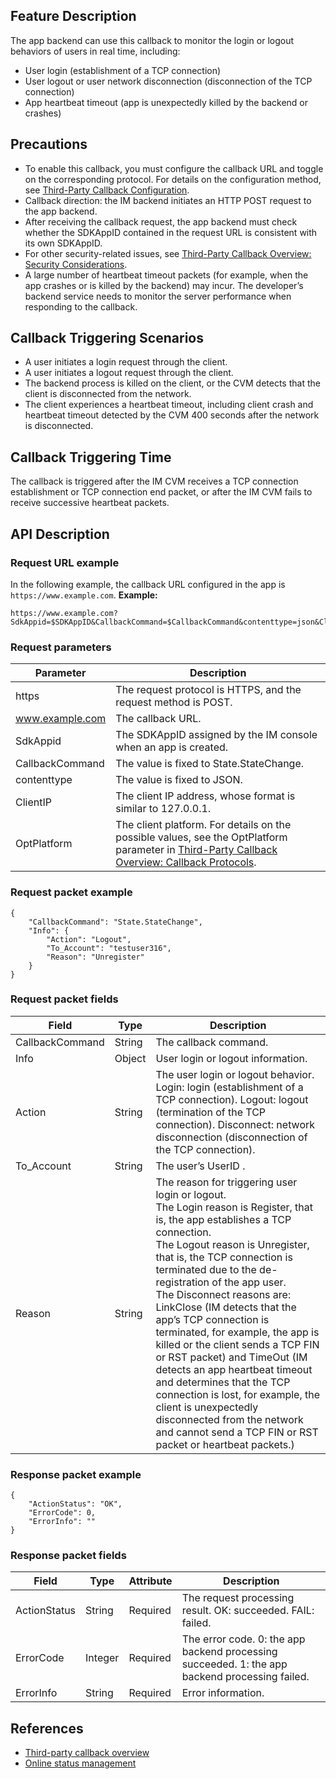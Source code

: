 ## Feature Description

The app backend can use this callback to monitor the login or logout behaviors of users in real time, including:
- User login (establishment of a TCP connection)
- User logout or user network disconnection (disconnection of the TCP connection)
- App heartbeat timeout (app is unexpectedly killed by the backend or crashes)

## Precautions

- To enable this callback, you must configure the callback URL and toggle on the corresponding protocol. For details on the configuration method, see [Third-Party Callback Configuration](https://intl.cloud.tencent.com/document/product/1047/34520).
- Callback direction: the IM backend initiates an HTTP POST request to the app backend.
- After receiving the callback request, the app backend must check whether the SDKAppID contained in the request URL is consistent with its own SDKAppID.
- For other security-related issues, see [Third-Party Callback Overview: Security Considerations](https://intl.cloud.tencent.com/document/product/1047/34354#.E5.AE.89.E5.85.A8.E8.80.83.E8.99.91).
- A large number of heartbeat timeout packets (for example, when the app crashes or is killed by the backend) may incur. The developer’s backend service needs to monitor the server performance when responding to the callback.

## Callback Triggering Scenarios

- A user initiates a login request through the client.
- A user initiates a logout request through the client.
- The backend process is killed on the client, or the CVM detects that the client is disconnected from the network.
- The client experiences a heartbeat timeout, including client crash and heartbeat timeout detected by the CVM 400 seconds after the network is disconnected.


## Callback Triggering Time

The callback is triggered after the IM CVM receives a TCP connection establishment or TCP connection end packet, or after the IM CVM fails to receive successive heartbeat packets.

## API Description
### Request URL example

In the following example, the callback URL configured in the app is `https://www.example.com`.
**Example:**

```
https://www.example.com?SdkAppid=$SDKAppID&CallbackCommand=$CallbackCommand&contenttype=json&ClientIP=$ClientIP&OptPlatform=$OptPlatform
```

### Request parameters

| Parameter | Description |
| --- | --- |
| https | The request protocol is HTTPS, and the request method is POST. |
| www.example.com | The callback URL. |
| SdkAppid | The SDKAppID assigned by the IM console when an app is created. |
| CallbackCommand | The value is fixed to State.StateChange. |
| contenttype | The value is fixed to JSON. |
| ClientIP | The client IP address, whose format is similar to 127.0.0.1. |
| OptPlatform | The client platform. For details on the possible values, see the OptPlatform parameter in [Third-Party Callback Overview: Callback Protocols](https://intl.cloud.tencent.com/document/product/1047/34354#.E5.9B.9E.E8.B0.83.E5.8D.8F.E8.AE.AE). |

### Request packet example

```
{
    "CallbackCommand": "State.StateChange",
    "Info": {
        "Action": "Logout",
        "To_Account": "testuser316",
        "Reason": "Unregister"
    }
}
```

### Request packet fields

| Field | Type | Description |
| --- | --- | --- |
| CallbackCommand | String | The callback command. |
| Info | Object | User login or logout information. |
| Action | String | The user login or logout behavior. Login: login (establishment of a TCP connection). Logout: logout (termination of the TCP connection). Disconnect: network disconnection (disconnection of the TCP connection). |
| To_Account | String | The user’s UserID . |
| Reason | String | The reason for triggering user login or logout. <br>The Login reason is Register, that is, the app establishes a TCP connection. <br>The Logout reason is Unregister, that is, the TCP connection is terminated due to the de-registration of the app user. <br>The Disconnect reasons are: LinkClose (IM detects that the app’s TCP connection is terminated, for example, the app is killed or the client sends a TCP FIN or RST packet) and TimeOut (IM detects an app heartbeat timeout and determines that the TCP connection is lost, for example, the client is unexpectedly disconnected from the network and cannot send a TCP FIN or RST packet or heartbeat packets.) |

### Response packet example

```
{
    "ActionStatus": "OK",
    "ErrorCode": 0,
    "ErrorInfo": ""
}
```

### Response packet fields

| Field | Type | Attribute | Description |
| --- | --- | --- | --- |
| ActionStatus | String | Required | The request processing result. OK: succeeded. FAIL: failed. |
| ErrorCode | Integer | Required | The error code. 0: the app backend processing succeeded. 1: the app backend processing failed. |
| ErrorInfo | String | Required | Error information. |

## References

- [Third-party callback overview](https://intl.cloud.tencent.com/document/product/1047/34354)
- [Online status management](https://intl.cloud.tencent.com/document/product/1047/33518)
